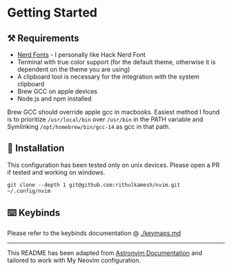 # Getting Started

## ⚒ Requirements

- [Nerd Fonts](https://www.nerdfonts.com/font-downloads) - I personally like Hack Nerd Font
- Terminal with true color support (for the default theme, otherwise it is dependent on the theme you are using)
- A clipboard tool is necessary for the integration with the system clipboard
- Brew GCC on apple devices
- Node.js and npm installed

Brew GCC should override apple gcc in macbooks. Easiest method I found is to prioritize `/usr/local/bin` over `/usr/bin` in the PATH variable and Symlinking `/opt/homebrew/bin/gcc-14` as gcc in that path.

## 👋 Installation

This configuration has been tested only on unix devices. Please open a PR if tested and working on windows.

`git clone --depth 1 git@github.com:rithulkamesh/nvim.git ~/.config/nvim`

## ⌨️ Keybinds

Please refer to the keybinds documentation @ [./keymaps.md](./keymaps.md)

---

This README has been adapted from [Astronvim Documentation](https://astronvim.com/) and tailored to work with My Neovim configuration.
